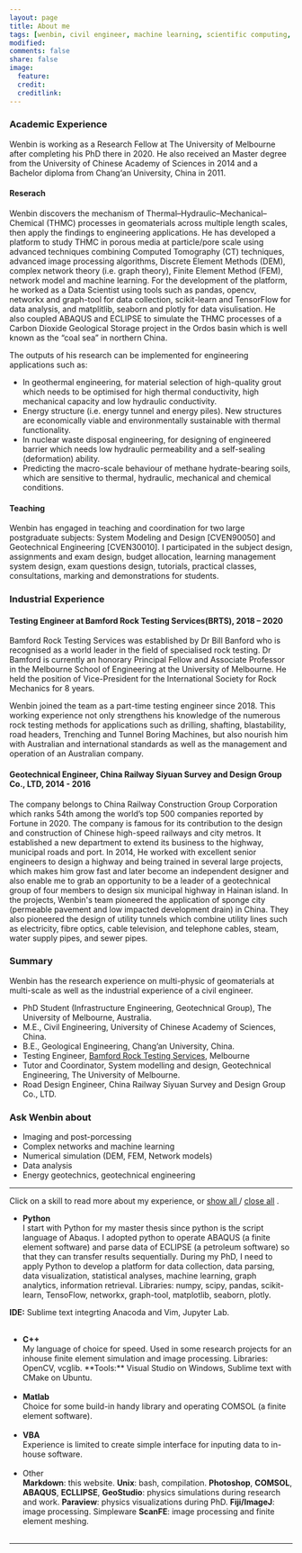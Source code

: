 ```yaml
---
layout: page
title: About me
tags: [wenbin, civil engineer, machine learning, scientific computing, porous media simulation, chinese]
modified: 
comments: false
share: false
image:
  feature: 
  credit: 
  creditlink: 
---
```


[//]: <> (Ethnography of Data: learning about the social context behind our data. Include qualitative insights and treat systems less like an “experimental black box”.)




### Academic Experience
Wenbin is working as a Research Fellow at The University of Melbourne after completing his PhD there in 2020. He also received an Master degree from the University of Chinese Academy of Sciences in 2014 and a Bachelor diploma from Chang‘an University, China in 2011.

#### Reserach
Wenbin discovers the mechanism of Thermal–Hydraulic–Mechanical–Chemical (THMC) processes in geomaterials across multiple length scales, then apply the findings to engineering applications. He has developed a platform to study THMC in porous media at particle/pore scale using advanced techniques combining Computed Tomography (CT) techniques, advanced image processing algorithms, Discrete Element Methods (DEM), complex network theory (i.e. graph theory), Finite Element Method (FEM), network model and machine learning. For the development of the platform, he worked as a Data Scientist using tools such as pandas, opencv, networkx and graph-tool for data collection, scikit-learn and TensorFlow for data analysis, and matplitlib, seaborn and plotly for data visulisation. He also coupled ABAQUS and ECLIPSE to simulate the THMC processes of a Carbon Dioxide Geological Storage project in the Ordos basin which is well known as the “coal sea” in northern China.

The outputs of his research can be implemented for engineering applications such as:

- In geothermal engineering, for material selection of high-quality grout which needs to be optimised for high thermal conductivity, high mechanical capacity and low hydraulic conductivity. 
- Energy structure (i.e. energy tunnel and energy piles). New structures are economically viable and environmentally sustainable  with thermal functionality.
- In nuclear waste disposal engineering, for designing of engineered barrier which needs low hydraulic permeability and a self-sealing (deformation) ability.
- Predicting the macro-scale behaviour of methane hydrate-bearing soils, which are sensitive to thermal, hydraulic, mechanical and chemical conditions.

#### Teaching
Wenbin has engaged in teaching and coordination for two large postgraduate subjects: System Modeling and Design [CVEN90050] and Geotechnical Engineering [CVEN30010]. I participated in the subject design, assignments and exam design, budget allocation, learning management system design, exam questions design, tutorials, practical classes, consultations, marking and demonstrations for students.

### Industrial Experience


#### Testing Engineer at Bamford Rock Testing Services(BRTS), 2018 – 2020
Bamford Rock Testing Services was established by Dr Bill Banford who is recognised as a world leader in the field of specialised rock testing. Dr Bamford is currently an honorary Principal Fellow and Associate Professor in the Melbourne School of Engineering at the University of Melbourne. He held the position of Vice-President for the International Society for Rock Mechanics for 8 years.

Wenbin joined the team as a part-time testing engineer since 2018. This working experience not only strengthens his knowledge of the numerous rock testing methods for applications such as drilling, shafting, blastability, road headers, Trenching and Tunnel Boring Machines, but also nourish him with Australian and international standards as well as the management and operation of an Australian company.

#### Geotechnical Engineer, China Railway Siyuan Survey and Design Group Co., LTD, 2014 - 2016

The company belongs to China Railway Construction Group Corporation which ranks 54th among the world’s top 500 companies reported by Fortune in 2020. The company is famous for its contribution to the design and construction of Chinese high-speed railways and city metros. It established a new department to extend its business to the highway, municipal roads and port. In 2014, He worked with excellent senior engineers to design a highway and being trained in several large projects, which makes him grow fast and later become an independent designer and also enable me to grab an opportunity to be a leader of a geotechnical group of four members to design six municipal highway in Hainan island. In the projects, Wenbin's team pioneered the application of sponge city (permeable pavement and low impacted development drain) in China. They also pioneered the design of utility tunnels which combine utility lines such as electricity, fibre optics, cable television, and telephone cables, steam, water supply pipes, and sewer pipes.

### Summary

Wenbin has the research experience on multi-physic of geomaterials at multi-scale as well as the industrial experience of a civil engineer.

- PhD Student (Infrastructure Engineering, Geotechnical Group), The University of Melbourne, Australia.
- M.E., Civil Engineering, University of Chinese Academy of Sciences, China.
- B.E., Geological Engineering, Chang’an University, China.
- Testing Engineer, [Bamford Rock Testing Services](http://bamfordrocks.com.au/), Melbourne
- Tutor and Coordinator, System modelling and design, Geotechnical Engineering, The University of Melbourne. 
- Road Design Engineer, China Railway Siyuan Survey and Design Group Co., LTD.

### Ask Wenbin about
- Imaging and post-porcessing 
- Complex networks and machine learning 
- Numerical simulation (DEM, FEM, Network models)
- Data analysis
- Energy geotechnics, geotechnical engineering

---
Click on a skill to read more about my experience, or 
<span style="cursor:hand; cursor:pointer" onClick="openAll()">
  <u> show all </u>
</span> 
/
<span style="cursor:hand; cursor:pointer" onClick="closeAll()">
  <u> close all</u>
</span>
. 

- <div onClick="openClose_skill('p1')" style="cursor:hand; cursor:pointer"><b>Python</b></div><div id="p1" class="texter"> I start with Python for my master thesis since python is the script language of Abaqus. I adopted python to operate ABAQUS (a finite element software) and parse data of ECLIPSE (a petroleum software) so that they can transfer results sequentially. During my PhD, I need to apply Python to develop a platform for data collection, data parsing, data visualization, statistical analyses, machine learning, graph analytics, information retrieval. Libraries: numpy, scipy, pandas, scikit-learn, TensoFlow, networkx, graph-tool, matplotlib, seaborn, plotly. 
**IDE:** Sublime text integrting Anacoda and Vim, Jupyter Lab.<br /><br /></div>

- <div onClick="openClose_skill('p2')" style="cursor:hand; cursor:pointer"><b>C++</b></div><div id="p2" class="texter"> My language of choice for speed. Used in some research projects for an inhouse finite element simulation and image processing. Libraries: OpenCV, vcglib. **Tools:** Visual Studio on Windows, Sublime text with CMake on Ubuntu.<br /><br /></div>
 
- <div onClick="openClose_skill('p3')" style="cursor:hand; cursor:pointer"><b>Matlab</b></div><div id="p3" class="texter"> Choice for some build-in handy library and operating COMSOL (a finite element software).<br /><br /></div>

- <div onClick="openClose_skill('p4')" style="cursor:hand; cursor:pointer"><b>VBA</b></div><div id="p4" class="texter"> Experience is limited to create simple interface for inputing data to in-house software. <br /><br /></div>

- <div onClick="openClose_skill('p5')" style="cursor:hand; cursor:pointer">Other</div><div id="p5" class="texter">
  <b>Markdown</b>: this website. <b>Unix</b>: bash, compilation. <b>Photoshop</b>, <b>COMSOL</b>, <b>ABAQUS</b>, <b>ECLLIPSE</b>, <b>GeoStudio</b>: physics simulations during research and work. <b>Paraview</b>: physics visualizations during PhD. <b>Fiji/ImageJ</b>: image processing. Simpleware <b>ScanFE</b>: image processing and finite element meshing. <br /><br /></div>
---
